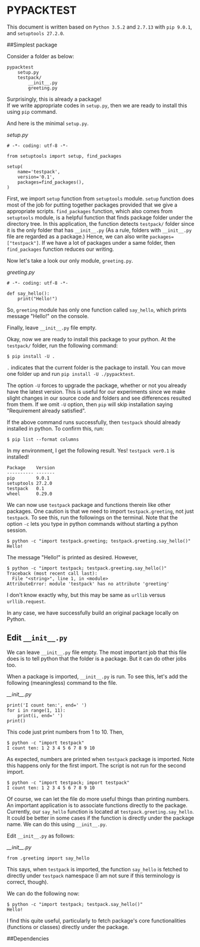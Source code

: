 PYPACKTEST
==========


This document is written based on `Python 3.5.2` and `2.7.13` with `pip 9.0.1`, and `setuptools 27.2.0`.


##Simplest package

Consider a folder as below:

```
pypacktest 
    setup.py
    testpack/
        __init__.py
        greeting.py
```

Surprisingly, this is already a package!  
If we write appropriate codes in `setup.py`, then we are ready to install this using `pip` command.

And here is the minimal `setup.py`.

*setup.py*
```{python}
# -*- coding: utf-8 -*-

from setuptools import setup, find_packages

setup(
    name='testpack',
    version='0.1',
    packages=find_packages(),
)
```

First, we import `setup` function from `setuptools` module. 
`setup` function does most of the job for putting together packages provided that we give a appropriate scripts.
`find_packages` function, which also comes from `setuptools` module, is a helpful function that finds package folder under the directory tree.  In this application, the function detects `testpack/` folder since it is the only folder that has `__init__.py` (As a rule, folders with `__init__.py` file are regarded as a package.)
Hence, we can also write `packages=["testpack"]`.  If we have a lot of packages under a same folder, then `find_packages` function reduces our writing.

Now let's take a look our only module, `greeting.py`.

*greeting.py*
```(python}
# -*- coding: utf-8 -*-

def say_hello():
    print("Hello!")
```

So, `greeting` module has only one function called `say_hello`, which prints message "Hello!" on the console.

Finally, leave `__init__.py` file empty.


Okay, now we are ready to install this package to your python.
At the `testpack/` folder, run the following command:

```{bash}
$ pip install -U .
```

`.` indicates that the current folder is the package to install.  You can move one folder up and run `pip install -U ./pypacktest`.

The option `-U` forces to upgrade the package, whether or not you already have the latest version.  This is useful for our experiments since we make slight changes in our source code and folders and see differences resulted from them.  If we omit `-U` option, then `pip` will skip installation saying "Requirement already satisfied".

If the above command runs successfully, then `testpack` should already installed in python.  To confirm this, run:

```{bash}
$ pip list --format columns
```

In my environment, I get the following result.  Yes! `testpack ver0.1` is installed!

```
Package    Version
---------- -------
pip        9.0.1  
setuptools 27.2.0 
testpack   0.1    
wheel      0.29.0 
```

We can now use `testpack` package and functions therein like other packages.  One caution is that we need to import `testpack.greeting`, not just `testpack`.  To see this, run the followings on the terminal.  Note that the option `-c` lets you type in python commands without starting a python session.

```{bash}
$ python -c "import testpack.greeting; testpack.greeting.say_hello()"
Hello!
```
The message "Hello!" is printed as desired.  However,

```{bash}
$ python -c "import testpack; testpack.greeting.say_hello()"
Traceback (most recent call last):
  File "<string>", line 1, in <module>
AttributeError: module 'testpack' has no attribute 'greeting'
```

I don't know exactly why, but this may be same as `urllib` versus `urllib.request`.

In any case, we have successfully build an original package locally on Python.


## Edit `__init__.py`

We can leave `__init__.py` file empty.  The most important job that this file does is to tell python that the folder is a package.
But it can do other jobs too.

When a package is imported, `__init__.py` is run. To see this, let's add the following (meaningless) command to the file.

*\_\_init\_\_.py*

```{python}
print('I count ten:', end=' ')
for i in range(1, 11):
    print(i, end=' ')
print()
```
This code just print numbers from 1 to 10.
Then,

```{bash}
$ python -c "import testpack"
I count ten: 1 2 3 4 5 6 7 8 9 10
```

As expected, numbers are printed when `testpack` package is imported.  Note this happens only for the first import.  The script is not run for the second import.
```
$ python -c "import testpack; import testpack"
I count ten: 1 2 3 4 5 6 7 8 9 10
```

Of course, we can let the file do more useful things than printing numbers.  An important application is to associate functions directly to the package.  Currently, our `say_hello` function is located at `testpack.greeting.say_hello`.  It could be better in some cases if the function is directly under the package name.  We can do this using `__init__.py`.

Edit `__init__.py` as follows:

*\_\_init\_\_.py*

```{python}
from .greeting import say_hello
```

This says, when `testpack` is imported, the function `say_hello` is fetched to directly under `testpack` namespace (I am not sure if this terminology is correct, though).

We can do the following now:
```
$ python -c "import testpack; testpack.say_hello()"
Hello!
```

I find this quite useful, particularly to fetch package's core functionalities (functions or classes) directly under the package.


##Dependencies
